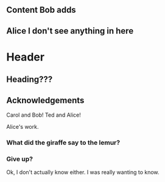 
## Content Bob adds
## Alice I don't see anything in here

# Header

## Heading???

## Acknowledgements

Carol and Bob!
Ted and Alice!

Alice's work.

### What did the giraffe say to the lemur?
### Give up?
Ok, I don't actually know either. I was really wanting to know.
